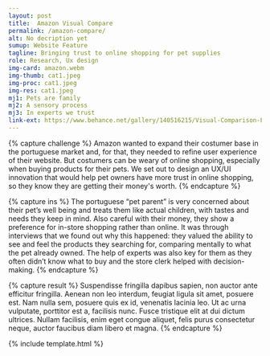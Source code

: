 ```yaml
---
layout: post
title:  Amazon Visual Compare
permalink: /amazon-compare/
alt: No decription yet
sumup: Website Feature
tagline: Bringing trust to online shopping for pet supplies
role: Research, Ux design
img-card: amazon.webm
img-thumb: cat1.jpeg
img-proc: cat1.jpeg
img-res: cat1.jpeg
mj1: Pets are family
mj2: A sensory process
mj3: In experts we trust
link-ext: https://www.behance.net/gallery/140516215/Visual-Comparison-Feature-Amazon-Pet
---
```



{% capture challenge %}
    Amazon wanted to expand their costumer base in the portuguese market and, for that, they needed to refine user experience of their website. But costumers can be weary of online shopping, especially when buying products for their pets. We set out to design an UX/UI innovation that would help pet owners have more trust in online shopping, so they know they are getting their money's worth.
{% endcapture %}                

{% capture ins %}
   The portuguese “pet parent” is very concerned about their pet’s well being and treats them like actual children, with tastes and needs they keep in mind. Also careful with their money, they show a preference for in-store shopping rather than online. It was through interviews that we found out why this happened: they valued the ability to see and feel the products they searching for, comparing mentally to what the pet already owned. The help of experts was also key for them as they often didn’t know what to buy and the store clerk helped with decision-making.
{% endcapture %}


{% capture result %}
    Suspendisse fringilla dapibus sapien, non auctor ante efficitur fringilla. Aenean non leo interdum, feugiat ligula sit amet, posuere est. Nam nulla sem, posuere quis ex id, venenatis lacinia leo. Ut ac urna vulputate, porttitor est a, facilisis nunc. Fusce tristique elit at dui dictum ultrices. Nullam facilisis, enim eget congue aliquet, felis purus consectetur neque, auctor faucibus diam libero et magna. 
{% endcapture %}

{% include template.html %}
